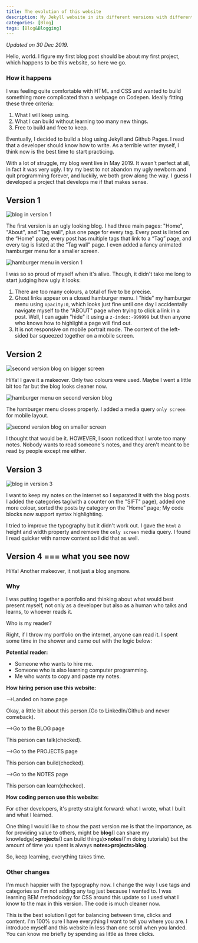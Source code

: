 ```yaml
---
title: The evolution of this website
description: My Jekyll website in its different versions with different problems.
categories: [Blog] 
tags: [Blog&Blogging]
---
```


*Updated on 30 Dec 2019.*

Hello, world. I figure my first blog post should be about my first project, which happens to be this website, so here we go.

### How it happens

I was feeling quite comfortable with HTML and CSS and wanted to build something more complicated than a webpage on Codepen. Ideally fitting these three criteria:

1. What I will keep using.
2. What I can build without learning too many new things.
3. Free to build and free to keep.

Eventually, I decided to build a blog using Jekyll and Github Pages. I read that a developer should know how to write. As a terrible writer myself,  I think now is the best time to start practicing.

With a lot of struggle, my blog went live in May 2019. It wasn't perfect at all, in fact it was very ugly. I try my best to not abandon my ugly newborn and quit programming forever, and luckily, we both grow along the way. I guess I developed a project that develops me if that makes sense.

## Version 1

![blog in version 1]({{site.baseurl}}/assets/images/blogV1Page.gif)

The first version is an ugly looking blog. I had three main pages: "Home", "About", and "Tag wall", plus one page for every tag. Every post is listed on the “Home” page, every post has multiple tags that link to a “Tag” page, and every tag is listed at the “Tag wall” page. I even added a fancy animated hamburger menu for a smaller screen.

![hamburger menu in version 1]({{site.baseurl}}/assets/images/blogV1Hamburger.gif)

I was so so proud of myself when it's alive. Though, it didn't take me long to start judging how ugly it looks:

1. There are too many colours, a total of five to be precise.
2. Ghost links appear on a closed hamburger menu. I "hide" my hamburger menu using `opacity:0`, which looks just fine until one day I accidentally navigate myself to the "ABOUT" page when trying to click a link in a post. Well, I can again "hide" it using a `z-index:-999999` but then anyone who knows how to highlight a page will find out.
3. It is not responsive on mobile portrait mode. The content of the left-sided bar squeezed together on a mobile screen.

## Version 2

![second version blog on bigger screen]({{site.baseurl}}/assets/images/blogV2Page.gif)

HiYa! I gave it a makeover. Only two colours were used. Maybe I went a little bit too far but the blog looks cleaner now.

![hamburger menu on second version blog]({{site.baseurl}}/assets/images/blogV2Hamburger.gif)

The hamburger menu closes properly. I added a media query `only screen` for mobile layout.

![second version blog on smaller screen]({{site.baseurl}}/assets/images/blogV2PageSmall.gif)

I thought that would be it. HOWEVER, I soon noticed that I wrote too many notes. Nobody wants to read someone's notes, and they aren't meant to be read by people except me either.

## Version 3

![blog in version 3]({{site.baseurl}}/assets/images/blogV3.gif)

I want to keep my notes on the internet so I separated it with the blog posts. I added the categories tag(with a counter on the "SIFT" page), added one more colour, sorted the posts by category on the "Home" page; My code blocks now support syntax highlighting. 

I tried to improve the typography but it didn't work out. I gave the `html` a height and width property and remove the `only screen` media query. I found I read quicker with narrow content so I did that as well.

## Version 4 === what you see now

HiYa! Another makeover, it not just a blog anymore.

### Why

I was putting together a portfolio and thinking about what would best present myself, not only as a developer but also as a human who talks and learns, to whoever reads it.

Who is my reader?

Right, if I throw my portfolio on the internet, anyone can read it. I spent some time in the shower and came out with the logic below:

**Potential reader:**

- Someone who wants to hire me.
- Someone who is also learning computer programming.
- Me who wants to copy and paste my notes.

**How hiring person use this website:**

-->Landed on home page

Okay, a little bit about this person.(Go to LinkedIn/Github and never comeback).

-->Go to the BLOG page

This person can talk(checked).

-->Go to the PROJECTS page

This person can build(checked).

-->Go to the NOTES page

This person can learn(checked).

**How coding person use this website:**

For other developers, it's pretty straight forward: what I wrote, what I built and what I learned.

One thing I would like to show the past version me is that the importance, as for providing value to others, might be **blog**(I can share my knowledge)**>projects**(I can build things)**>notes**(I'm doing tutorials) but the amount of time you spent is always **notes>projects>blog**.

So, keep learning, everything takes time.

### Other changes

I'm much happier with the typography now. I change the way I use tags and categories so I'm not adding any tag just because I wanted to. I was learning BEM methodology for CSS around this update so I used what I know to the max in this version. The code is much cleaner now.

This is the best solution I got for balancing between time, clicks and content. I'm 100% sure I have everything I want to tell you where you are. I introduce myself and this website in less than one scroll when you landed. You can know me briefly by spending as little as three clicks.
